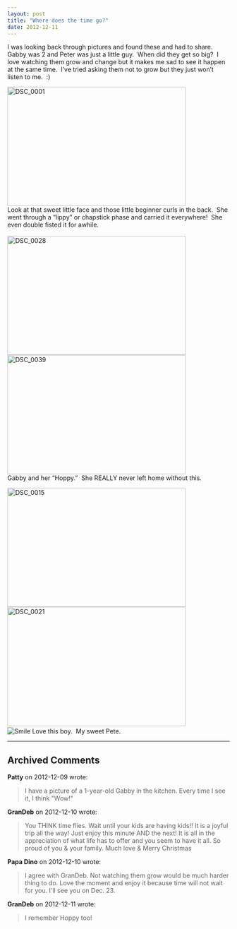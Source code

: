 ```yaml
---
layout: post
title: "Where does the time go?"
date: 2012-12-11
---
```


<p>I was looking back through pictures and found these and had to share.&#160; Gabby was 2 and Peter was just a little guy.&#160; When did they get so big?&#160; I love watching them grow and change but it makes me sad to see it happen at the same time.&#160; I’ve tried asking them not to grow but they just won’t listen to me.&#160; :)</p>  <p><a href="/thepaladinos/assets/images/DSC_0001.jpg" target="_blank"><img style="background-image: none; border-bottom: 0px; border-left: 0px; margin: 0px; padding-left: 0px; padding-right: 0px; display: inline; border-top: 0px; border-right: 0px; padding-top: 0px" title="DSC_0001" border="0" alt="DSC_0001" src="/thepaladinos/assets/images/DSC_0001_thumb.jpg" width="404" height="270" /></a>    <br />Look at that sweet little face and those little beginner curls in the back.&#160; She went through a “lippy” or chapstick phase and carried it everywhere!&#160; She even double fisted it for awhile.&#160; <br />    <br /><a href="/thepaladinos/assets/images/DSC_0028.jpg" target="_blank"><img style="background-image: none; border-bottom: 0px; border-left: 0px; margin: 0px; padding-left: 0px; padding-right: 0px; display: inline; border-top: 0px; border-right: 0px; padding-top: 0px" title="DSC_0028" border="0" alt="DSC_0028" src="/thepaladinos/assets/images/DSC_0028_thumb.jpg" width="404" height="270" /></a><a href="/thepaladinos/assets/images/DSC_0039.jpg" target="_blank"><img style="background-image: none; border-bottom: 0px; border-left: 0px; margin: 0px; padding-left: 0px; padding-right: 0px; display: inline; border-top: 0px; border-right: 0px; padding-top: 0px" title="DSC_0039" border="0" alt="DSC_0039" src="/thepaladinos/assets/images/DSC_0039_thumb.jpg" width="404" height="270" /></a>    <br />Gabby and her “Hoppy.”&#160; She REALLY never left home without this.</p>  <p><a href="/thepaladinos/assets/images/DSC_0015.jpg" target="_blank"><img style="background-image: none; border-bottom: 0px; border-left: 0px; margin: 0px; padding-left: 0px; padding-right: 0px; display: inline; border-top: 0px; border-right: 0px; padding-top: 0px" title="DSC_0015" border="0" alt="DSC_0015" src="/thepaladinos/assets/images/DSC_0015_thumb.jpg" width="404" height="270" /></a>    <br /><a href="/thepaladinos/assets/images/DSC_0021.jpg" target="_blank"><img style="background-image: none; border-bottom: 0px; border-left: 0px; padding-left: 0px; padding-right: 0px; display: inline; border-top: 0px; border-right: 0px; padding-top: 0px" title="DSC_0021" border="0" alt="DSC_0021" src="/thepaladinos/assets/images/DSC_0021_thumb.jpg" width="404" height="270" /></a>&#160; <br /><img style="border-bottom-style: none; border-left-style: none; border-top-style: none; border-right-style: none" class="wlEmoticon wlEmoticon-smile" alt="Smile" src="/thepaladinos/assets/images/wlEmoticon-smile.png" /> Love this boy.&#160; My sweet Pete.</p>


---

## Archived Comments

**Patty** on 2012-12-09 wrote:

> I have a picture of a 1-year-old Gabby in the kitchen. Every time I see it, I think &quot;Wow!&quot;

**GranDeb** on 2012-12-10 wrote:

> You THINK time flies.  Wait until your kids are having kids!!  It is a joyful trip all the way!  Just enjoy this minute AND the next!  It is all in the appreciation of what life has to offer and you seem to have it all.  So proud of you &amp; your family.  Much love &amp; Merry Christmas

**Papa Dino** on 2012-12-10 wrote:

> I agree with GranDeb. Not watching them grow would be much harder thing to do. Love the moment and enjoy it because time will not wait for you. I'll see you on Dec. 23.

**GranDeb** on 2012-12-11 wrote:

> I remember Hoppy too!
